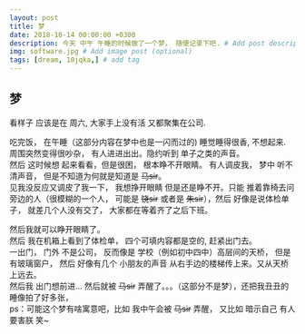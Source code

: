 ```yaml
---
layout: post
title: 梦
date: 2018-10-14 00:00:00 +0300
description: 今天 中午 午睡的时候做了一个梦， 随便记录下吧. # Add post description (optional)
img: software.jpg # Add image post (optional)
tags: [dream, 10jqka,] # add tag
---
```


## 梦

  看样子 应该是在 周六, 大家手上没有活 又都聚集在公司.

  吃完饭， 在午睡（这部分内容在梦中也是一闪而过的)
  睡觉睡得很香, 不想起来.  
  周围突然变得很吵杂， 有人进进出出。隐约听到 单子之类的声音。  
  然后 这时候想 起来看看，但是很困， 根本睁不开眼睛。
  有人调皮我， 梦中 听不清声音， 但是不知道为何就是知道是 ~~马sir~~。  
  见我没反应又调皮了我一下， 我想挣开眼睛 但是还是睁不开。只能 推着靠椅去问旁边的人（很模糊的一个人， 可能是 ~~饶sir~~ 或者是 ~~朱sir~~），然后 好像是说体检单子， 就差几个人没有交了， 大家都在等着齐了之后下班。

  然后我就可以睁开眼睛了。  
  然后 我在机箱上看到了体检单， 四个可填内容都是空的, 赶紧出门去。  
  一出门， 门外 不是公司， 反而像是 学校（例如初中四中）高层间的天桥， 但是 有玻璃窗户， 然后 好像有几个 小朋友的声音 从右手边的楼梯传上来。又从天桥上远去。  
  然后我 出门想前进...
  然后就被 ~~马sir~~ 弄醒了。。。（这部分不是梦），还把我丑丑的睡像拍了好多张，  
  ps：可能这个梦有啥寓意吧，比如 我中午会被 ~~马sir~~ 弄醒， 又比如 暗示自己 有人要害朕 笑~